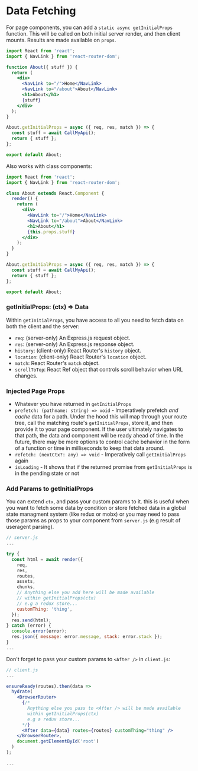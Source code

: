 # Data Fetching

For page components, you can add a `static async getInitialProps` function.
This will be called on both initial server render, and then client mounts.
Results are made available on `props`.

```jsx
import React from 'react';
import { NavLink } from 'react-router-dom';

function About({ stuff }) {
  return (
    <div>
      <NavLink to="/">Home</NavLink>
      <NavLink to="/about">About</NavLink>
      <h1>About</h1>
      {stuff}
    </div>
  );
}

About.getInitialProps = async ({ req, res, match }) => {
  const stuff = await CallMyApi();
  return { stuff };
};

export default About;
```

Also works with class components:

```jsx
import React from 'react';
import { NavLink } from 'react-router-dom';

class About extends React.Component {
  render() {
    return (
      <div>
        <NavLink to="/">Home</NavLink>
        <NavLink to="/about">About</NavLink>
        <h1>About</h1>
        {this.props.stuff}
      </div>
    );
  }
}

About.getInitialProps = async ({ req, res, match }) => {
  const stuff = await CallMyApi();
  return { stuff };
};

export default About;
```

### getInitialProps: (ctx) => Data

Within `getInitialProps`, you have access to all you need to fetch data on both
the client and the server:

- `req`: (server-only) An Express.js request object.
- `res`: (server-only) An Express.js response object.
- `history`: (client-only) React Router's `history` object.
- `location`: (client-only) React Router's `location` object.
- `match`: React Router's `match` object.
- `scrollToTop`: React Ref object that controls scroll behavior when URL changes.

### Injected Page Props

- Whatever you have returned in `getInitialProps`
- `prefetch: (pathname: string) => void` - Imperatively prefetch _and cache_ data for a path. Under the hood this will map through your route tree, call the matching route's `getInitialProps`, store it, and then provide it to your page component. If the user ultimately navigates to that path, the data and component will be ready ahead of time. In the future, there may be more options to control cache behavior in the form of a function or time in milliseconds to keep that data around.
- `refetch: (nextCtx?: any) => void` - Imperatively call `getInitialProps` again
- `isLoading` - It shows that if the returned promise from `getInitialProps` is in the pending state or not

### Add Params to getInitialProps

You can extend `ctx`, and pass your custom params to it. this is useful when you want to fetch some data by condition or store fetched data in a global state managment system (like redux or mobx) or you may need to pass those params as props to your component from `server.js` (e.g result of useragent parsing).

```js
// server.js
...

try {
  const html = await render({
    req,
    res,
    routes,
    assets,
    chunks,
    // Anything else you add here will be made available
    // within getInitialProps(ctx)
    // e.g a redux store...
    customThing: 'thing',
  });
  res.send(html);
} catch (error) {
  console.error(error);
  res.json({ message: error.message, stack: error.stack });
}
...
```

Don't forget to pass your custom params to `<After />` in `client.js`:

```jsx
// client.js
...

ensureReady(routes).then(data =>
  hydrate(
    <BrowserRouter>
      {/*
        Anything else you pass to <After /> will be made available
        within getInitialProps(ctx)
        e.g a redux store...
      */}
      <After data={data} routes={routes} customThing="thing" />
    </BrowserRouter>,
    document.getElementById('root')
  )
);

...
```
